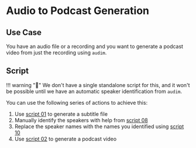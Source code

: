 # **Audio** to **Podcast** Generation

## Use Case

You have an audio file or a recording and you want to generate a podcast video from just the recording using `audim`.

## Script

!!! warning "🚧"
    We don't have a single standalone script for this,
    and it won't be possible until we have an automatic speaker identification from `audim`.

You can use the following series of actions to achieve this:

1. Use [script 01](./script_01.md) to generate a subtitle file
2. Manually identify the speakers with help from [script 08](./script_08.md)
3. Replace the speaker names with the names you identified using [script 10](./script_10.md)
4. Use [script 02](./script_02.md) to generate a podcast video
